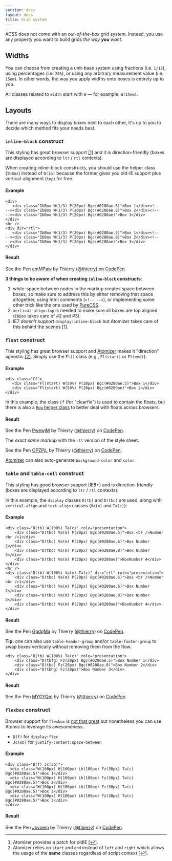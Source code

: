 ```yaml
---
section: docs
layout: docs
title: Grid system
---
```


<p>ACSS does not come with an <em>out-of-the-box</em> grid system. Instead, you use any property you want to build grids <em>the way <strong>you</strong> want</em>.</p>
<h2 id="widths">Widths</h2>
<p>You can choose from creating a unit-base system using fractions (i.e. <code>1/12</code>), using percentages (i.e. <code>20%</code>), or using any arbitrary measurement value (i.e. <code>15em</code>). In other words, the way you apply widths onto boxes is entirely up to you.</p>
<p class="noteBox info">All classes related to <code>width</code> start with <code>W</code> &mdash; for example: <code>W(15em)</code>.</p>

<h2 id="layouts">Layouts</h2>
<p>There are many ways to display boxes next to each other, it&#39;s up to you to decide which method fits your needs best.</p>
<h3 id="inline-block-construct-a-id-footnote-1-class-d-ib-a-"><code>inline-block</code> construct <a id="footnote-1" class="D-ib"></a></h3>
<p>This styling has great browser support <a href="#footnote">[1]</a> and it is direction-friendly (boxes are displayed according to <code>ltr</code> / <code>rtl</code> contexts).</p>
<p>When creating inline-block constructs, you should use the helper class (<code>IbBox</code>) instead of <code>D(ib)</code> because the former gives you old-IE support plus vertical-alignment (<code>top</code>) for free.</p>
<h4 id="example">Example</h4>
<pre><code class="lang-html"><span class="hljs-tag">&lt;<span class="hljs-title">div</span>&gt;</span>
   <span class="hljs-tag">&lt;<span class="hljs-title">div</span> <span class="hljs-attribute">class</span>=<span class="hljs-value">"IbBox W(1/3) P(20px) Bgc(#0280ae.5)"</span>&gt;</span>Box 1<span class="hljs-tag">&lt;/<span class="hljs-title">div</span>&gt;</span><span class="hljs-comment">&lt;!--
--&gt;</span><span class="hljs-tag">&lt;<span class="hljs-title">div</span> <span class="hljs-attribute">class</span>=<span class="hljs-value">"IbBox W(1/3) P(20px) Bgc(#0280ae.8)"</span>&gt;</span>Box 2<span class="hljs-tag">&lt;/<span class="hljs-title">div</span>&gt;</span><span class="hljs-comment">&lt;!--
--&gt;</span><span class="hljs-tag">&lt;<span class="hljs-title">div</span> <span class="hljs-attribute">class</span>=<span class="hljs-value">"IbBox W(1/3) P(20px) Bgc(#0280ae)"</span>&gt;</span>Box 3<span class="hljs-tag">&lt;/<span class="hljs-title">div</span>&gt;</span>
<span class="hljs-tag">&lt;/<span class="hljs-title">div</span>&gt;</span>
<span class="hljs-tag">&lt;<span class="hljs-title">hr</span> /&gt;</span>
<span class="hljs-tag">&lt;<span class="hljs-title">div</span> <span class="hljs-attribute">dir</span>=<span class="hljs-value">"rtl"</span>&gt;</span>
   <span class="hljs-tag">&lt;<span class="hljs-title">div</span> <span class="hljs-attribute">class</span>=<span class="hljs-value">"IbBox W(1/3) P(20px) Bgc(#0280ae.5)"</span>&gt;</span>Box 1<span class="hljs-tag">&lt;/<span class="hljs-title">div</span>&gt;</span><span class="hljs-comment">&lt;!--
--&gt;</span><span class="hljs-tag">&lt;<span class="hljs-title">div</span> <span class="hljs-attribute">class</span>=<span class="hljs-value">"IbBox W(1/3) P(20px) Bgc(#0280ae.8)"</span>&gt;</span>Box 2<span class="hljs-tag">&lt;/<span class="hljs-title">div</span>&gt;</span><span class="hljs-comment">&lt;!--
--&gt;</span><span class="hljs-tag">&lt;<span class="hljs-title">div</span> <span class="hljs-attribute">class</span>=<span class="hljs-value">"IbBox W(1/3) P(20px) Bgc(#0280ae)"</span>&gt;</span>Box 3<span class="hljs-tag">&lt;/<span class="hljs-title">div</span>&gt;</span>
<span class="hljs-tag">&lt;/<span class="hljs-title">div</span>&gt;</span>
</code></pre>
<h4 class="penResult">Result</h4>

<p data-height="190" data-theme-id="12469" data-slug-hash="emMPaw" data-default-tab="result" data-user="thierry" class='codepen'>See the Pen <a href='http://codepen.io/thierry/pen/emMPaw/'>emMPaw</a> by Thierry (<a href='http://codepen.io/thierry'>@thierry</a>) on <a href='http://codepen.io'>CodePen</a>.</p>

<div class="noteBox warning">
    <p><strong>3 things to be aware of when creating <code>inline-block</code> constructs</strong>:</p>
    <ol class="ol-list">
       <li>white-space between nodes in the markup creates space between boxes, so make sure to address this by either removing that space altogether, using html comments (<code>&lt;!-- --&gt;</code>), or implementing some other trick like the one used by <a href="http://purecss.io/grids/">PureCSS</a>.</li>
       <li><code>vertical-align:top</code> is needed to make sure all boxes are top aligned (<code>IbBox</code> takes care of #2 and #3).</li>
       <li>IE7 <em>doesn&#39;t support</em> <code>display:inline-block</code> but Atomizer takes care of this behind the scenes <a href="#footnote">[1]</a>.</li>
    </ol>
</div>

<h3 id="float-construct-a-id-footnote-2-class-d-ib-a-"><code>float</code> construct <a id="footnote-2" class="D-(ib)"></a></h3>
<p>This styling has great browser support and <a href="https://github.com/acss-io/atomizer">Atomizer</a> makes it &quot;direction&quot; agnostic <a href="#footnote">[2]</a>.  Simply use the <code>Fl()</code> class (e.g., <code>Fl(start)</code> or <code>Fl(end)</code>).</p>
<h4 id="example">Example</h4>
<pre><code class="lang-html">&lt;<span class="hljs-keyword">div</span> <span class="hljs-type">class</span>=<span class="hljs-string">"Cf"</span>&gt;
   &lt;<span class="hljs-keyword">div</span> <span class="hljs-type">class</span>=<span class="hljs-string">"Fl(start) W(50%) P(20px) Bgc(#0280ae.5)"</span>&gt;Box <span class="hljs-number">1</span>&lt;/<span class="hljs-keyword">div</span>&gt;
   &lt;<span class="hljs-keyword">div</span> <span class="hljs-type">class</span>=<span class="hljs-string">"Fl(start) W(50%) P(20px) Bgc(#0280ae)"</span>&gt;Box <span class="hljs-number">2</span>&lt;/<span class="hljs-keyword">div</span>&gt;
&lt;/<span class="hljs-keyword">div</span>&gt;
</code></pre>
<p class="noteBox info">In this example, the class <code>Cf</code> (for &quot;clearfix&quot;) is used to contain the floats, but there is also a <a href="/guides/helper-classes.html-row-"><code>Row</code> helper class</a> to better deal with floats across browsers.</p>

<h4 class="penResult">Result</h4>

<p data-height="110" data-theme-id="12469" data-slug-hash="PwewjM" data-default-tab="result" data-user="thierry" class='codepen'>See the Pen <a href='http://codepen.io/thierry/pen/PwewjM/'>PwewjM</a> by Thierry (<a href='http://codepen.io/thierry'>@thierry</a>) on <a href='http://codepen.io'>CodePen</a>.</p>

<p class="penResult">The <em>exact same markup</em> with the <code>rtl</code> version of the style sheet:</p>

<p data-height="110" data-theme-id="12469" data-slug-hash="OPZPjL" data-default-tab="result" data-user="thierry" class='codepen'>See the Pen <a href='http://codepen.io/thierry/pen/OPZPjL/'>OPZPjL</a> by Thierry (<a href='http://codepen.io/thierry'>@thierry</a>) on <a href='http://codepen.io'>CodePen</a>.</p>

<p class="noteBox info"><a href="https://github.com/acss-io/atomizer">Atomizer</a> can also auto-generate <code>background-color</code> and <code>color</code>.</p>

<h3 id="table-and-table-cell-construct"><code>table</code> and <code>table-cell</code> construct</h3>
<p>This styling has good browser support (IE8+) and is direction-friendly (boxes are displayed according to <code>ltr</code> / <code>rtl</code> contexts).</p>

<p>In this example, the <code>display</code> classes <code>D(tb)</code> and <code>D(tbc)</code> are used, along with <code>vertical-align</code> and <code>text-align</code> classes (<code>Va(m)</code> and <code>Ta(c)</code>):</p>
<h4 id="example">Example</h4>
<pre><code class="lang-html">&lt;<span class="hljs-keyword">div</span> <span class="hljs-type">class</span>=<span class="hljs-string">"D(tb) W(100%) Ta(c)"</span> role=<span class="hljs-string">"presentation"</span>&gt;
    &lt;<span class="hljs-keyword">div</span> <span class="hljs-type">class</span>=<span class="hljs-string">"D(tbc) Va(m) P(20px) Bgc(#0280ae.5)"</span>&gt;Box &lt;br /&gt;Number &lt;br /&gt;<span class="hljs-number">1</span>&lt;/<span class="hljs-keyword">div</span>&gt;
    &lt;<span class="hljs-keyword">div</span> <span class="hljs-type">class</span>=<span class="hljs-string">"D(tbc) Va(m) P(20px) Bgc(#0280ae.6)"</span>&gt;Box Number <span class="hljs-number">2</span>&lt;/<span class="hljs-keyword">div</span>&gt;
    &lt;<span class="hljs-keyword">div</span> <span class="hljs-type">class</span>=<span class="hljs-string">"D(tbc) Va(m) P(20px) Bgc(#0280ae.8)"</span>&gt;Box Number <span class="hljs-number">3</span>&lt;/<span class="hljs-keyword">div</span>&gt;
    &lt;<span class="hljs-keyword">div</span> <span class="hljs-type">class</span>=<span class="hljs-string">"D(tbc) Va(m) P(20px) Bgc(#0280ae)"</span>&gt;BoxNumber <span class="hljs-number">4</span>&lt;/<span class="hljs-keyword">div</span>&gt;
&lt;/<span class="hljs-keyword">div</span>&gt;
&lt;hr /&gt;
&lt;<span class="hljs-keyword">div</span> <span class="hljs-type">class</span>=<span class="hljs-string">"D(tb) W(100%) Va(m) Ta(c)"</span> dir=<span class="hljs-string">"rtl"</span> role=<span class="hljs-string">"presentation"</span>&gt;
    &lt;<span class="hljs-keyword">div</span> <span class="hljs-type">class</span>=<span class="hljs-string">"D(tbc) Va(m) P(20px) Bgc(#0280ae.5)"</span>&gt;Box &lt;br /&gt;Number &lt;br /&gt;<span class="hljs-number">1</span>&lt;/<span class="hljs-keyword">div</span>&gt;
    &lt;<span class="hljs-keyword">div</span> <span class="hljs-type">class</span>=<span class="hljs-string">"D(tbc) Va(m) P(20px) Bgc(#0280ae.6)"</span>&gt;Box Number <span class="hljs-number">2</span>&lt;/<span class="hljs-keyword">div</span>&gt;
    &lt;<span class="hljs-keyword">div</span> <span class="hljs-type">class</span>=<span class="hljs-string">"D(tbc) Va(m) P(20px) Bgc(#0280ae.8)"</span>&gt;Box Number <span class="hljs-number">3</span>&lt;/<span class="hljs-keyword">div</span>&gt;
    &lt;<span class="hljs-keyword">div</span> <span class="hljs-type">class</span>=<span class="hljs-string">"D(tbc) Va(m) P(20px) Bgc(#0280ae)"</span>&gt;BoxNumber <span class="hljs-number">4</span>&lt;/<span class="hljs-keyword">div</span>&gt;
&lt;/<span class="hljs-keyword">div</span>&gt;
</code></pre>
<h4 class="penResult">Result</h4>

<p data-height="260" data-theme-id="12469" data-slug-hash="GgdgMa" data-default-tab="result" data-user="thierry" class='codepen'>See the Pen <a href='http://codepen.io/thierry/pen/GgdgMa/'>GgdgMa</a> by Thierry (<a href='http://codepen.io/thierry'>@thierry</a>) on <a href='http://codepen.io'>CodePen</a>.</p>

<p><strong>Tip:</strong> one can also use <code>table-header-group</code> and/or <code>table-footer-group</code> to swap boxes vertically without removing them from the flow:</p>

<pre><code class="lang-html">&lt;<span class="hljs-keyword">div</span> <span class="hljs-type">class</span>=<span class="hljs-string">"D(tb) W(100%) Ta(c)"</span> role=<span class="hljs-string">"presentation"</span>&gt;
    &lt;<span class="hljs-keyword">div</span> <span class="hljs-type">class</span>=<span class="hljs-string">"D(tbfg) Fz(20px) Bgc(#0280ae.5)"</span>&gt;Box Number <span class="hljs-number">1</span>&lt;/<span class="hljs-keyword">div</span>&gt;
    &lt;<span class="hljs-keyword">div</span> <span class="hljs-type">class</span>=<span class="hljs-string">"D(tbc) Fz(20px) Bgc(#0280ae.8)"</span>&gt;Box Number <span class="hljs-number">2</span>&lt;/<span class="hljs-keyword">div</span>&gt;
    &lt;<span class="hljs-keyword">div</span> <span class="hljs-type">class</span>=<span class="hljs-string">"D(tbhg) Fz(20px)"</span>&gt;Box Number <span class="hljs-number">3</span>&lt;/<span class="hljs-keyword">div</span>&gt;
&lt;/<span class="hljs-keyword">div</span>&gt;
</code></pre>
<h4 class="penResult">Result</h4>

<p data-height="115" data-theme-id="12469" data-slug-hash="MYGYQm" data-default-tab="result" data-user="thierry" class='codepen'>See the Pen <a href='http://codepen.io/thierry/pen/MYGYQm/'>MYGYQm</a> by Thierry (<a href='http://codepen.io/thierry'>@thierry</a>) on <a href='http://codepen.io'>CodePen</a>.</p>


<h3 id="flexbox-construct"><code>flexbox</code> construct</h3>
<p>Browser support for <code>flexbox</code> is <a href="http://caniuse.com/#search=flexbox">not that great</a> but nonetheless you can use Atomic to leverage its awesomeness.</p>

<ul class="ul-list">
    <li><code>D(f)</code> for <code>display:flex</code></li>
    <li><code>Jc(sb)</code> for <code>justify-content:space-between</code>
</ul>

<h4 id="example">Example</h4>
<pre><code class="lang-html">&lt;<span class="hljs-keyword">div</span> <span class="hljs-type">class</span>=<span class="hljs-string">"D(f) Jc(sb)"</span>&gt;
  &lt;<span class="hljs-keyword">div</span> <span class="hljs-type">class</span>=<span class="hljs-string">"W(100px) H(100px) Lh(100px) Fz(30px) Ta(c) Bgc(#0280ae.5)"</span>&gt;Box <span class="hljs-number">1</span>&lt;/<span class="hljs-keyword">div</span>&gt;
  &lt;<span class="hljs-keyword">div</span> <span class="hljs-type">class</span>=<span class="hljs-string">"W(100px) H(100px) Lh(100px) Fz(30px) Ta(c) Bgc(#0280ae.5)"</span>&gt;Box <span class="hljs-number">2</span>&lt;/<span class="hljs-keyword">div</span>&gt;
  &lt;<span class="hljs-keyword">div</span> <span class="hljs-type">class</span>=<span class="hljs-string">"W(100px) H(100px) Lh(100px) Fz(30px) Ta(c) Bgc(#0280ae.5)"</span>&gt;Box <span class="hljs-number">3</span>&lt;/<span class="hljs-keyword">div</span>&gt;
  &lt;<span class="hljs-keyword">div</span> <span class="hljs-type">class</span>=<span class="hljs-string">"W(100px) H(100px) Lh(100px) Fz(30px) Ta(c) Bgc(#0280ae.5)"</span>&gt;Box <span class="hljs-number">3</span>&lt;/<span class="hljs-keyword">div</span>&gt;
&lt;/<span class="hljs-keyword">div</span>&gt;
</code></pre>
<h4 class="penResult">Result</h4>

<p data-height="155" data-theme-id="12469" data-slug-hash="Jovoem" data-default-tab="result" data-user="thierry" class='codepen'>See the Pen <a href='http://codepen.io/thierry/pen/Jovoem/'>Jovoem</a> by Thierry (<a href='http://codepen.io/thierry'>@thierry</a>) on <a href='http://codepen.io'>CodePen</a>.</p>

<hr class="Mt(50px)">

<ol id="footnote" class="ol-list">
    <li>Atomizer provides a patch for oldIE <a href="#footnote-1">[↩]</a>.</li>
    <li>Atomizer relies on <code>start</code> and <code>end</code> instead of <code>left</code> and <code>right</code> which allows the usage of the <strong>same</strong> classes regardless of script context <a href="#footnote-2">[↩]</a>.</li>
</ol>
